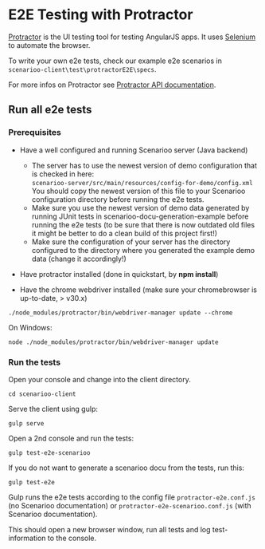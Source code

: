 # E2E Testing with Protractor

[Protractor](https://github.com/angular/protractor) is the UI testing tool for testing AngularJS apps. It uses [Selenium](http://www.seleniumhq.org/) to automate the browser.

To write your own e2e tests, check our example e2e scenarios in `scenarioo-client\test\protractorE2E\specs`.

For more infos on Protractor see [Protractor API documentation](http://angular.github.io/protractor/#/api).

## Run all e2e tests

### Prerequisites

 * Have a well configured and running Scenarioo server (Java backend)
   * The server has to use the newest version of demo configuration that is checked in here:  
     `scenarioo-server/src/main/resources/config-for-demo/config.xml`  
     You should copy the newest version of this file to your Scenarioo configuration directory before running the e2e tests.
   * Make sure you use the newest version of demo data generated by running JUnit tests in scenarioo-docu-generation-example before running the e2e tests (to be sure that there is now outdated old files it might be better to do a clean build of this project first!)
   * Make sure the configuration of your server has the directory configured to the directory where you generated the example demo data (change it accordingly!)

 * Have protractor installed (done in quickstart, by **npm install**)

 * Have the chrome webdriver installed (make sure your chromebrowser is up-to-date, > v30.x)
 
  ```
  ./node_modules/protractor/bin/webdriver-manager update --chrome
  ```
  On Windows:
  ```
  node ./node_modules/protractor/bin/webdriver-manager update
  ```


### Run the tests

Open your console and change into the client directory.

   ```
   cd scenarioo-client
   ```

Serve the client using gulp:

   ```
   gulp serve
   ```

Open a 2nd console and run the tests:

   ```
   gulp test-e2e-scenarioo
   ```

If you do not want to generate a scenarioo docu from the tests, run this:

   ```
   gulp test-e2e
   ```

Gulp runs the e2e tests according to the config file `protractor-e2e.conf.js` (no Scenarioo documentation) or `protractor-e2e-scenarioo.conf.js` (with Scenarioo documentation).

This should open a new browser window, run all tests and log test-information to the console.
